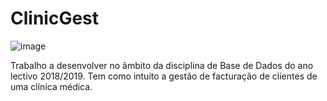 # ClinicGest

![image](https://drive.google.com/file/d/17GOJfucmap0_3vbhuu-w_I-j-WQkoKyu)

Trabalho a desenvolver no âmbito da disciplina de Base de Dados do ano lectivo 2018/2019. Tem como intuito a gestão de facturação de clientes de uma clínica médica.
